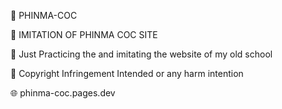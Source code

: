 💚 PHINMA-COC

🚩 IMITATION OF PHINMA COC SITE

🚨 Just Practicing the and imitating the website of my old school

🚨 Copyright Infringement Intended or any harm intention

🌐 phinma-coc.pages.dev
